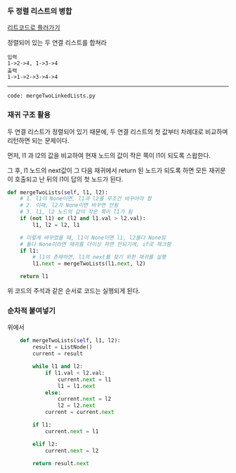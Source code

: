 ### 두 정렬 리스트의 병합

[리트코드로 플러가기](https://leetcode.com/problems/merge-two-sorted-lists/)

정렬되어 있는 두 연결 리스트를 합쳐라

```
입력
1->2->4, 1->3->4
출력
1->1->2->3->4->4
```

---

```
code: mergeTwoLinkedLists.py
```

### 재귀 구조 활용

두 연결 리스트가 정렬되어 있기 때문에, 두 연결 리스트의 첫 값부터 차례대로 비교하며 리턴하면 되는 문제이다.

먼저, l1 과 l2의 값을 비교하여 현재 노드의 값이 작은 쪽이 l1이 되도록 스왑한다.

그 후, l1 노드의 next값이 그 다음 재귀에서 return 된 노드가 되도록 하면 모든 재귀문이 호출되고 난 뒤의 l1이 답의 첫 노드가 된다.

```python
def mergeTwoLists(self, l1, l2):
    # 1. l1이 None이면, l1과 l2를 무조건 바꾸어야 함
    # 2. 이때, l2가 None이면 바꾸면 안됨
    # 3. l1, l2 노드의 값이 작은 쪽이 l1가 됨
    if (not l1) or (l2 and l1.val > l2.val):
        l1, l2 = l2, l1

    # 이렇게 바꾸었을 때, l1이 None이면 l1, l2둘다 None임
    # 둘다 None이라면 재귀를 더이상 하면 안되기에, if로 체크함
    if l1:
        # l1이 존재하면, l1의 next를 찾기 위한 재귀를 실행
        l1.next = mergeTwoLists(l1.next, l2)

    return l1
```

위 코드의 주석과 같은 순서로 코드는 실행되게 된다.

### 순차적 붙여넣기

위에서

```python
    def mergeTwoLists(self, l1, l2):
        result = ListNode()
        current = result

        while l1 and l2:
            if l1.val < l2.val:
                current.next = l1
                l1 = l1.next
            else:
                current.next = l2
                l2 = l2.next
            current = current.next

        if l1:
            current.next = l1

        elif l2:
            current.next = l2

        return result.next
```

